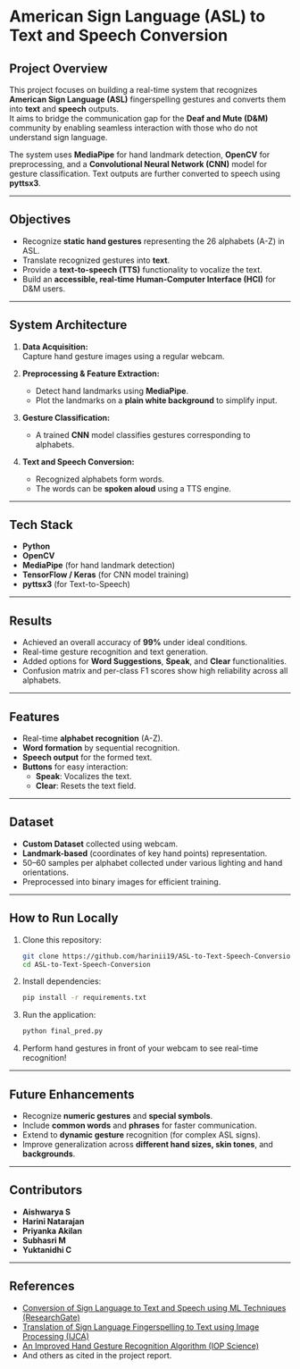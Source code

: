 # American Sign Language (ASL) to Text and Speech Conversion

## Project Overview

This project focuses on building a real-time system that recognizes **American Sign Language (ASL)** fingerspelling gestures and converts them into **text** and **speech** outputs.  
It aims to bridge the communication gap for the **Deaf and Mute (D&M)** community by enabling seamless interaction with those who do not understand sign language.

The system uses **MediaPipe** for hand landmark detection, **OpenCV** for preprocessing, and a **Convolutional Neural Network (CNN)** model for gesture classification. Text outputs are further converted to speech using **pyttsx3**.

---

## Objectives

- Recognize **static hand gestures** representing the 26 alphabets (A-Z) in ASL.
- Translate recognized gestures into **text**.
- Provide a **text-to-speech (TTS)** functionality to vocalize the text.
- Build an **accessible, real-time Human-Computer Interface (HCI)** for D&M users.

---

## System Architecture

1. **Data Acquisition:**  
   Capture hand gesture images using a regular webcam.

2. **Preprocessing & Feature Extraction:**  
   - Detect hand landmarks using **MediaPipe**.  
   - Plot the landmarks on a **plain white background** to simplify input.

3. **Gesture Classification:**  
   - A trained **CNN** model classifies gestures corresponding to alphabets.

4. **Text and Speech Conversion:**  
   - Recognized alphabets form words.  
   - The words can be **spoken aloud** using a TTS engine.

---

## Tech Stack

- **Python**
- **OpenCV**
- **MediaPipe** (for hand landmark detection)
- **TensorFlow / Keras** (for CNN model training)
- **pyttsx3** (for Text-to-Speech)

---

## Results

- Achieved an overall accuracy of **99%** under ideal conditions.
- Real-time gesture recognition and text generation.
- Added options for **Word Suggestions**, **Speak**, and **Clear** functionalities.
- Confusion matrix and per-class F1 scores show high reliability across all alphabets.

---

## Features

- Real-time **alphabet recognition** (A-Z).
- **Word formation** by sequential recognition.
- **Speech output** for the formed text.
- **Buttons** for easy interaction:  
  - **Speak**: Vocalizes the text.  
  - **Clear**: Resets the text field.

---

## Dataset

- **Custom Dataset** collected using webcam.
- **Landmark-based** (coordinates of key hand points) representation.
- 50–60 samples per alphabet collected under various lighting and hand orientations.
- Preprocessed into binary images for efficient training.

---

## How to Run Locally

1. Clone this repository:
   ```bash
   git clone https://github.com/harinii19/ASL-to-Text-Speech-Conversion.git
   cd ASL-to-Text-Speech-Conversion
   ```

2. Install dependencies:
   ```bash
   pip install -r requirements.txt
   ```

3. Run the application:
   ```bash
   python final_pred.py
   ```

4. Perform hand gestures in front of your webcam to see real-time recognition!

---

## Future Enhancements

- Recognize **numeric gestures** and **special symbols**.
- Include **common words** and **phrases** for faster communication.
- Extend to **dynamic gesture** recognition (for complex ASL signs).
- Improve generalization across **different hand sizes, skin tones**, and **backgrounds**.

---

## Contributors

- **Aishwarya S**
- **Harini Natarajan**
- **Priyanka Akilan**
- **Subhasri M**
- **Yuktanidhi C**

---

## References

- [Conversion of Sign Language to Text and Speech using ML Techniques (ResearchGate)](https://www.researchgate.net/publication/335433017_Conversion_of_Sign_Language_To_Text_And_Speech_Using_Machine_Learning_Techniques)
- [Translation of Sign Language Fingerspelling to Text using Image Processing (IJCA)](https://research.ijcaonline.org/volume77/number11/pxc3891313.pdf)
- [An Improved Hand Gesture Recognition Algorithm (IOP Science)](https://iopscience.iop.org/article/10.1088/1757-899X/1116/1/012115)
- And others as cited in the project report.

